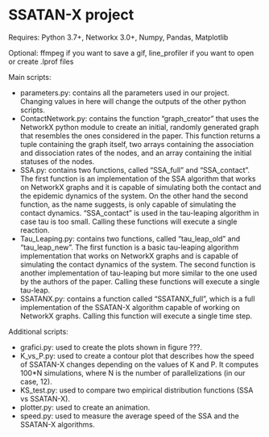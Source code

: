 # SSATAN-X project

Requires: Python 3.7+, Networkx 3.0+, Numpy, Pandas, Matplotlib

Optional: ffmpeg if you want to save a gif, line_profiler if you want to open or create .lprof files

Main scripts:
 - parameters.py: contains all the parameters used in our project. Changing values in here will change the outputs of the other python scripts.
 - ContactNetwork.py: contains the function “graph_creator” that uses the NetworkX python module to create an initial, randomly generated graph that resembles the ones considered in the paper. This function returns a tuple containing the graph itself, two arrays containing the association and dissociation rates of the nodes, and an array containing the initial statuses of the nodes.
 - SSA.py: contains two functions, called “SSA_full” and “SSA_contact”. The first function is an implementation of the SSA algorithm that works on NetworkX graphs and it is capable of simulating both the contact and the epidemic dynamics of the system. On the other hand the second function, as the name suggests, is only capable of simulating the contact dynamics. “SSA_contact” is used in the tau-leaping algorithm in case tau is too small. Calling these functions will execute a single reaction.
 - Tau_Leaping.py: contains two functions, called “tau_leap_old” and “tau_leap_new”. The first function is a basic tau-leaping algorithm implementation that works on NetworkX graphs and is capable of simulating the contact dynamics of the system. The second function is another implementation of tau-leaping but more similar to the one used by the authors of the paper. Calling these functions will execute a single tau-leap.
 - SSATANX.py: contains a function called “SSATANX_full”, which is a full implementation of the SSATAN-X algorithm capable of working on NetworkX graphs. Calling this function will execute a single time step. 

Additional scripts:
 - grafici.py: used to create the plots shown in figure ???.
 - K_vs_P.py: used to create a contour plot that describes how the speed of SSATAN-X changes depending on the values of K and P. It computes 100*N simulations, where N is the number of parallelizations (in our case, 12).
 - KS_test.py: used to compare two empirical distribution functions (SSA vs SSATAN-X). 
 - plotter.py: used to create an animation.
 - speed.py: used to measure the average speed of the SSA and the SSATAN-X algorithms.

